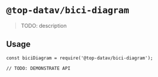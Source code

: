 # `@top-datav/bici-diagram`

> TODO: description

## Usage

```
const biciDiagram = require('@top-datav/bici-diagram');

// TODO: DEMONSTRATE API
```
